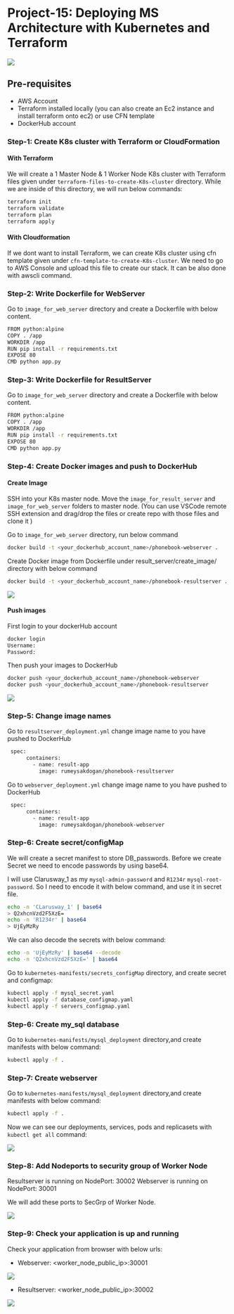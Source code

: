 # Project-15: Deploying MS Architecture with Kubernetes and Terraform

![](images/Project-15.png)

## Pre-requisites

* AWS Account
* Terraform installed locally (you can also create an Ec2 instance and install terraform onto ec2) or use CFN template
* DockerHub account
  
### Step-1: Create K8s cluster with Terraform or CloudFormation

#### With Terraform

We will create a 1 Master Node & 1 Worker Node K8s cluster with Terraform files given under `terraform-files-to-create-K8s-cluster` directory. While we are inside of this directory, we will run below commands:
```sh
terraform init
terraform validate
terraform plan
terraform apply
```

#### With Cloudformation

If we dont want to install Terraform, we can create K8s cluster using cfn template given under `cfn-template-to-create-K8s-cluster`. We need to go to AWS Console and upload this file to create our stack. It can be also done with awscli command.

### Step-2: Write Dockerfile for WebServer

Go to `image_for_web_server` directory and create a Dockerfile with below content.
```sh
FROM python:alpine
COPY . /app
WORKDIR /app
RUN pip install -r requirements.txt
EXPOSE 80
CMD python app.py
```

### Step-3: Write Dockerfile for ResultServer

Go to `image_for_web_server` directory and create a Dockerfile with below content.
```sh
FROM python:alpine
COPY . /app
WORKDIR /app
RUN pip install -r requirements.txt
EXPOSE 80
CMD python app.py
```

### Step-4: Create Docker images and push to DockerHub

#### Create Image
SSH into your K8s master node. Move the `image_for_result_server` and `image_for_web_server` folders to master node. (You can use VSCode remote SSH extension and drag/drop the files or create repo with those files and clone it )

Go to `image_for_web_server` directory, run below command
```bash
docker build -t <your_dockerhub_account_name>/phonebook-webserver .
``` 

Create Docker image from Dockerfile under result_server/create_image/ directory with below command
```bash
docker build -t <your_dockerhub_account_name>/phonebook-resultserver .
``` 

![](images/images-created.png)

#### Push images

First login to your dockerHub account
```bash
docker login
Username:
Password:
```

Then push your images to DockerHub
```bash
docker push <your_dockerhub_account_name>/phonebook-webserver
docker push <your_dockerhub_account_name>/phonebook-resultserver
``` 

![](images/images-pushed.png)

### Step-5: Change image names 

Go to `resultserver_deployment.yml` change image name to you have pushed to DockerHub
```sh
 spec:
      containers:
        - name: result-app
          image: rumeysakdogan/phonebook-resultserver 
```

Go to `webserver_deployment.yml` change image name to you have pushed to DockerHub
```sh
 spec:
      containers:
        - name: result-app
          image: rumeysakdogan/phonebook-webserver 
```

### Step-6: Create secret/configMap

We will create a secret manifest to store DB_passwords. Before we create Secret we need to encode passwords by using base64. 

I will use Clarusway_1 as my `mysql-admin-password` and `R1234r` `mysql-root-password`. So I need to encode it with below command, and use it in secret file.
```sh
echo -n 'CLarusway_1' | base64
> Q2xhcnVzd2F5XzE=
echo -n 'R1234r' | base64
> UjEyMzRy
```

We can also decode the secrets with below command:
```sh
echo -n 'UjEyMzRy' | base64 --decode 
echo -n 'Q2xhcnVzd2F5XzE=' | base64
```

Go to `kubernetes-manifests/secrets_configMap` directory, and create secret and configmap:
```sh
kubectl apply -f mysql_secret.yaml
kubectl apply -f database_configmap.yaml
kubectl apply -f servers_configmap.yaml
```

### Step-6: Create my_sql database

Go to `kubernetes-manifests/mysql_deployment` directory,and create manifests with below command:
```sh
kubectl apply -f . 
```

### Step-7: Create webserver

Go to `kubernetes-manifests/mysql_deployment` directory,and create manifests with below command:
```sh
kubectl apply -f . 
```
Now we can see our deployments, services, pods and replicasets with `kubectl get all` command:

![](images/kube-apply-complete.png)

### Step-8: Add Nodeports to security group of Worker Node

Resultserver is running on NodePort: 30002
Webserver is running on NodePort: 30001

We will add these ports to SecGrp of Worker Node.

![](images/nodeports-added-to-sg.png)

### Step-9: Check your application is up and running

Check your application from browser with below urls:

* Webserver: <worker_node_public_ip>:30001

![](images/phonebook-web-server.png)

* Resultserver: <worker_node_public_ip>:30002

![](images/phonebook-resullt-server.png)
